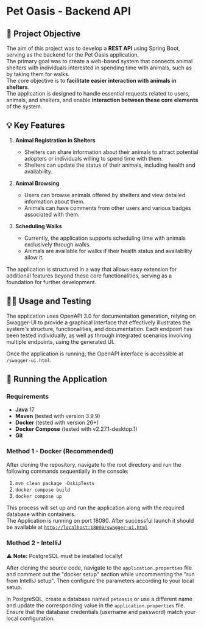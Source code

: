 # Pet Oasis - Backend API

## 🎯 Project Objective

The aim of this project was to develop a **REST API** using Spring Boot, serving as the backend for the Pet Oasis application.  
The primary goal was to create a web-based system that connects animal shelters with individuals interested in spending time with animals, such as by taking them for walks.  
The core objective is to **facilitate easier interaction with animals in shelters**.  
The application is designed to handle essential requests related to users, animals, and shelters, and enable **interaction between these core elements** of the system.

## 💡 Key Features

1. **Animal Registration in Shelters**
    - Shelters can share information about their animals to attract potential adopters or individuals willing to spend time with them.
    - Shelters can update the status of their animals, including health and availability.
    
2. **Animal Browsing**
    - Users can browse animals offered by shelters and view detailed information about them.
    - Animals can have comments from other users and various badges associated with them.
    
3. **Scheduling Walks**
    - Currently, the application supports scheduling time with animals exclusively through walks.
    - Animals are available for walks if their health status and availability allow it.

The application is structured in a way that allows easy extension for additional features beyond these core functionalities, serving as a foundation for further development.

## 🧑‍💻 Usage and Testing

The application uses OpenAPI 3.0 for documentation generation, relying on Swagger-UI to provide a graphical interface that effectively illustrates the system's structure, functionalities, and documentation. Each endpoint has been tested individually, as well as through integrated scenarios involving multiple endpoints, using the generated UI.

Once the application is running, the OpenAPI interface is accessible at `/swagger-ui.html`.

## 🚀 Running the Application

### Requirements

- **Java** 17 
- **Maven** (tested with version 3.9.9)
- **Docker** (tested with version 26+)
- **Docker Compose** (tested with v2.27.1-desktop.1)
- **Git**

### Method 1 - Docker (Recommended)

After cloning the repository, navigate to the root directory and run the following commands sequentially in the console:

1. `mvn clean package -DskipTests`
2. `docker compose build`
3. `docker compose up`

This process will set up and run the application along with the required database within containers.  
The Application is running on port 18080.  After successful launch it should be available at [`http://localhost:18080/swagger-ui.html`](http://localhost:18080/swagger-ui.html)

### Method 2 - IntelliJ

⚠️ **Note:** PostgreSQL must be installed locally!

After cloning the source code, navigate to the `application.properties` file and comment out the "docker setup" section while uncommenting the "run from IntelliJ setup". Then configure the parameters according to your local setup.

In PostgreSQL, create a database named `petoasis` or use a different name and update the corresponding value in the `application.properties` file. Ensure that the database credentials (username and password) match your local configuration.
